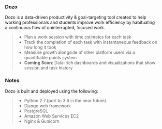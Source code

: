### Dozo
Dozo is a data-driven productivity & goal-targeting tool created to help working professionals and students improve work efficiency by habituating a continuous flow of uninterrupted, focused work.
> - Plan a work session with time estimates for each task
> - Track the completion of each task with instantaneous feedback on how long it took
> - Measure growth alongside of other platform users via a quantifiable points system
> - **Coming Soon**: Data-rich dashboards and visualizations that show session and task history

### Notes
Dozo is built and deployed using the following:
> - Python 2.7 (port to 3.6 in the near future)
> - Django web framework
> - PostgreSQL
> - Amazon Web Services EC2
> - Nginx & Gunicorn